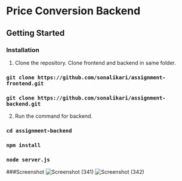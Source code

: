 # Price Conversion Backend

## Getting Started

### Installation

1. Clone the repository.
Clone frontend and backend in same folder.
### `git clone https://github.com/sonalikari/assignment-frontend.git`
### `git clone https://github.com/sonalikari/assignment-backend.git`

2. Run the command for backend.
### `cd assignment-backend`
### `npm install`
### `node server.js`

###Screenshot
![Screenshot (341)](https://github.com/sonalikari/assignment-frontend/assets/90141326/27891624-8054-493a-aa93-442ffddda89c)
![Screenshot (342)](https://github.com/sonalikari/assignment-frontend/assets/90141326/2c929969-3b1f-4f81-b984-de850b4c0f38)
